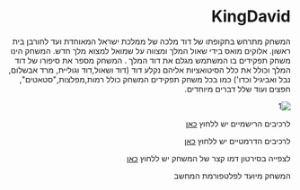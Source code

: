 <div dir='rtl' lang='he'>
  
# KingDavid


  המשחק מתרחש בתקופתו של דוד מלכה של ממלכת ישראל המאוחדת ועד לחורבן בית ראשון. אלוקים מואס בידי שאול המלך ומצווה על שמואל למצוא מלך חדש. המשחק הינו משחק תפקידים בו המשתמש מגלם את דוד המלך .
  המשחק מספר את סיפורו של דוד המלך וכולל את כלל הסיטואציות אליהם נקלע דוד (דוד ושאול,דוד וגוליית, מרד אבשלום, נבל ואביגיל וכדו')
  כמו בכל משחק תפקידים המשחק כולל רמות,מפלצות,"סטאטים", חפצים ועוד שלל דברים מיוחדים.
  
  
![1](https://user-images.githubusercontent.com/20986238/142910402-7a07fb44-7e06-43d7-b309-72a94111da6d.png)

  
   לרכיבים הרישמיים יש ללחוץ [כאן](https://github.com/King-Davld/KingDavid/blob/main/formal-elements.md)
  
   לרכיבים הדרמטיים יש ללחוץ [כאן](https://github.com/King-Davld/KingDavid/blob/main/Dramatic-Elements.md)

  
לצפייה בסירטון דמו קצר של המשחק יש ללחוץ [כאן](https://www.youtube.com/watch?v=7OodMuA2MYU)



  
המשחק מיועד לפלטפורמת המחשב 
 
